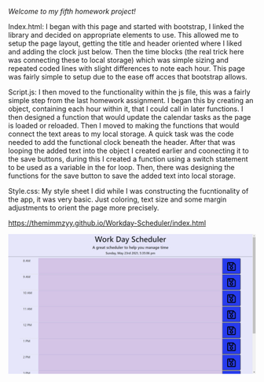 *Welcome to my fifth homework project!*

Index.html:
I began with this page and started with bootstrap, I linked the library and decided on appropriate elements to use. This allowed me to setup the page layout, getting the title and header oriented where I liked and adding the clock just below. Then the time blocks (the real trick here was connecting these to local storage) which was simple sizing and repeated coded lines with slight differences to note each hour. This page was fairly simple to setup due to the ease off acces that bootstrap allows.

Script.js:
I then moved to the functionality within the js file, this was a fairly simple step from the last homework assignment. I began this by creating an object, containing each hour within it, that I could call in later functions. I then designed a function that would update the calendar tasks as the page is loaded or reloaded. Then I moved to making the functions that would connect the text areas to my local storage. A quick task was the code needed to add the functional clock beneath the header. After that was looping the added text into the object I created earlier and coonecting it to the save buttons, during this I created a function using a switch statement to be used as a variable in the for loop. Then, there was designing the functions for the save button to save the added text into local storage.

Style.css:
My style sheet I did while I was constructing the fucntionality of the app, it was very basic. Just coloring, text size and some margin adjustments to orient the page more precisely.

https://themimmzyy.github.io/Workday-Scheduler/index.html

![alt text](images/SchedulerPic.png)
